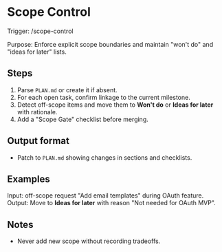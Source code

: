 # Scope Control

Trigger: /scope-control

Purpose: Enforce explicit scope boundaries and maintain "won't do" and "ideas for later" lists.

## Steps

1. Parse `PLAN.md` or create it if absent.
2. For each open task, confirm linkage to the current milestone.
3. Detect off-scope items and move them to **Won't do** or **Ideas for later** with rationale.
4. Add a "Scope Gate" checklist before merging.

## Output format

- Patch to `PLAN.md` showing changes in sections and checklists.

## Examples
Input: off-scope request "Add email templates" during OAuth feature.
Output: Move to **Ideas for later** with reason "Not needed for OAuth MVP".

## Notes

- Never add new scope without recording tradeoffs.
